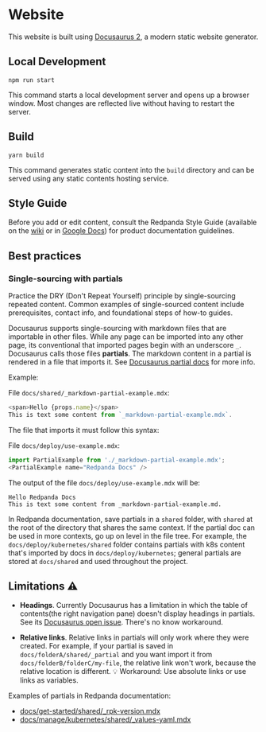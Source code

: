 # Website

This website is built using [Docusaurus 2](https://docusaurus.io/), a modern static website generator.

## Local Development

```console
npm run start
```

This command starts a local development server and opens up a browser window. Most changes are reflected live without having to restart the server.

## Build

```console
yarn build
```

This command generates static content into the `build` directory and can be served using any static contents hosting service.

## Style Guide

Before you add or edit content, consult the Redpanda Style Guide (available on the [wiki](https://vectorizedio.atlassian.net/wiki/spaces/DOC/pages/92635182/Redpanda+Style+Guide) or in [Google Docs](https://drive.google.com/drive/folders/1dZqaWhAqe5-jHcOd0y6WRflMUxEPNK4Q?ths=true)) for product documentation guidelines.

## Best practices

### Single-sourcing with partials

Practice the DRY (Don't Repeat Yourself) principle by single-sourcing repeated content. Common examples of single-sourced content include prerequisites, contact info, and foundational steps of how-to guides.

Docusaurus supports single-sourcing with markdown files that are importable in other files. While any page can be imported into any other page, its conventional that imported pages begin with an underscore `_`. Docusaurus calls those files **partials**. The markdown content in a partial is rendered in a file that imports it. See [Docusaurus partial docs](https://docusaurus.io/docs/markdown-features/react#importing-markdown) for more info.

Example:

File `docs/shared/_markdown-partial-example.mdx`:

```javascript
<span>Hello {props.name}</span>
This is text some content from `_markdown-partial-example.mdx`.
```

The file that imports it must follow this syntax:

File `docs/deploy/use-example.mdx`:

```javascript
import PartialExample from './_markdown-partial-example.mdx';
<PartialExample name="Redpanda Docs" />
```

The output of the file `docs/deploy/use-example.mdx` will be:

```
Hello Redpanda Docs
This is text some content from _markdown-partial-example.md.
```

In Redpanda documentation, save partials in a `shared` folder, with `shared` at the root of the directory that shares the same context. If the partial doc can be used in more contexts, go up on level in the file tree. For example, the `docs/deploy/kubernetes/shared` folder contains partials with k8s content that's imported by docs in `docs/deploy/kubernetes`; general partials are stored at `docs/shared` and used throughout the project.

## Limitations :warning:

- **Headings**. Currently Docusaurus has a limitation in which the table of contents(the right navigation pane) doesn't display headings in partials. See its [Docusaurus open issue](https://github.com/facebook/docusaurus/issues/3915). There's no know workaround.

- **Relative links**. Relative links in partials will only work where they were created. For example, if your partial is saved in `docs/folderA/shared/_partial` and you want import it from `docs/folderB/folderC/my-file`, the relative link won't work, because the relative location is different. :bulb: Workaround: Use absolute links or use links as variables.
 
Examples of partials in Redpanda documentation:

- [docs/get-started/shared/_rpk-version.mdx](https://github.com/redpanda-data/documentation/blob/dev/docs/get-started/shared/_rpk-version.mdx)
- [docs/manage/kubernetes/shared/_values-yaml.mdx](https://github.com/redpanda-data/documentation/blob/dev/docs/manage/kubernetes/shared/_values-yaml.mdx)